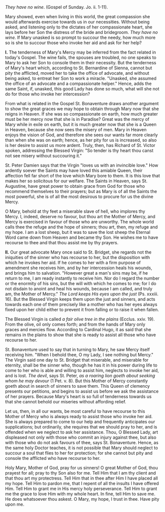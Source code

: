 
*They have no wine*. (Gospel of Sunday. Jo. ii. 1-11).

Mary showed, even when living in this world, the great compassion she would afterwards exercise towards us in our necessities. Without being asked, and listening only to the dictates of her compassionate heart, she lays before her Son the distress of the bride and bridegroom. *They have no wine.* If Mary unasked is so prompt to succour the needy, how much more so is she to succour those who invoke her aid and ask for her help?

**I\.** The tenderness of Mary\'s Mercy may be inferred from the fact related in today\'s Gospel. The wine fails, the spouses are troubled, no one speaks to Mary to ask her Son to console them in their necessity. But the tenderness of Mary\'s heart which, according to St. Bernardine of Sienna, cannot but pity the afflicted, moved her to take the office of advocate, and without being asked, to entreat her Son to work a miracle. \"Unasked, she assumed the office of an advocate and a compassionate helper.\" Hence, adds the same Saint, if, unasked, this good Lady has done so much, what will she not do for those who invoke her intercession?

From what is related in the Gospel St. Bonaventure draws another argument to show the great graces we may hope to obtain through Mary now that she reigns in Heaven. If she was so compassionate on earth, how much greater must be her mercy now that she is in Paradise? Great was the mercy of Mary while in exile on earth, but it is much greater now that she is a Queen in Heaven, because she now sees the misery of men. Mary in Heaven enjoys the vision of God, and therefore she sees our wants far more clearly than when she was on earth; hence, as her pity for us is increased, so also is her desire to assist us more ardent. Truly, then, has Richard of St. Victor spoken, addressing the Blessed Virgin: \"So tender is thy heart thou canst not see misery without succouring it.\"

St. Peter Damien says that the Virgin \"loves us with an invincible love.\" How ardently soever the Saints may have loved this amiable Queen, their affection fell far short of the love which Mary bore to them. It is this love that makes her so solicitous for our welfare. The Saints in Heaven, says St. Augustine, have great power to obtain grace from God for those who recommend themselves to their prayers; but as Mary is of all the Saints the most powerful, she is of all the most desirous to procure for us the divine Mercy.

O Mary, behold at thy feet a miserable slave of hell, who implores thy Mercy. I, indeed, deserve no favour, but thou art the Mother of Mercy, and Mercy is exercised in favour of those who are unworthy. The whole world calls thee the refuge and the hope of sinners; thou art, then, my refuge and my hope. I am a lost sheep, but it was to save the lost sheep the Eternal Word came down from Heaven and became thy Son. He wishes me to have recourse to thee and that thou assist me by thy prayers.

**II\.** Our great advocate Mary once said to St. Bridget, she regards not the iniquities of the sinner who has recourse to her, but the disposition with which he invokes her aid. If he comes to her with a firm purpose of amendment she receives him, and by her intercession heals his wounds, and brings him to salvation. \"However great a man\'s sins may be, if he return to me, I am ready instantly to receive him. Nor do I regard the number or the enormity of his sins, but the will with which he comes to me; for I do not disdain to anoint and heal his wounds, because I am called, and truly am, the Mother of Mercy.\" *The Lord keeps His eyes upon the just* (Ps. xxxiii. 16). But the Blessed Virgin keeps them upon the just and sinners, and acts towards each one of them precisely like a mother who has her eyes always fixed upon her child either to prevent it from falling or to raise it when fallen.

The Blessed Virgin is called *a fair olive tree in the plains* (Ecclus. xxiv. 19). From the olive, oil only comes forth; and from the hands of Mary only graces and mercies flow. According to Cardinal Hugo, it as said that she remains in the plains to show that she is ready to assist all those who have recourse to her.

St. Bonaventure used to say that in turning to Mary, he saw Mercy itself receiving him. \"When I behold thee, O my Lady, I see nothing but Mercy.\" The Virgin said one day to St. Bridget that miserable, and miserable for eternity, shall be the sinner who, though he has it in his power during life to come to her who is able and willing to assist him, neglects to invoke her aid, and is lost. *The devil*, says St. Peter, *as a roaring lion goeth about seeking whom he may devour* (1 Pet. v. 8). But this Mother of Mercy constantly goeth about in search of sinners to save them. This Queen of clemency presents our petitions, and begins to assist us before we ask the assistance of her prayers. Because Mary\'s heart is so full of tenderness towards us that she cannot behold our miseries without affording relief.

Let us, then, in all our wants, be most careful to have recourse to this Mother of Mercy who is always ready to assist those who invoke her aid. She is always prepared to come to our help and frequently anticipates our supplications; but ordinarily, she requires that we should pray to her, and is offended when we neglect to ask her assistance. Thou, O Blessed Lady, art displeased not only with those who commit an injury against thee, but also with those who do not ask favours of thee, says St. Bonaventure. Hence, as the same holy Doctor teaches, it is not possible that Mary should neglect to succour a soul that flies to her for protection; for she cannot but pity and console the afflicted who have recourse to her.

Holy Mary, Mother of God, pray for us sinners! O great Mother of God, thou prayest for all; pray to thy Son also for me. Tell Him that I am thy client and that thou art my protectress. Tell Him that in thee after Him I have placed all my hope. Tell Him to pardon me, that I repent of all the insults I have offered Him. Tell Him to grant me in His mercy holy perseverance. Tell Him to grant me the grace to love Him with my whole heart. In fine, tell Him to save me. He does whatsoever thou askest. O Mary, my hope, I trust in thee. Have pity upon me.

